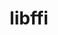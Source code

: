 ---
title: "libffi"
layout: cache
categories: [package, v0.18.1]
meta: {"versions": ["3.4.2"], "compilers": ["gcc@=7.3.1", "gcc@=7.5.0", "gcc@=8.4.0"], "oss": ["amzn2", "ubuntu18.04"], "platforms": ["linux"], "targets": ["aarch64", "graviton2", "x86_64", "x86_64_v3", "x86_64_v4"], "stacks": ["aws-ahug", "aws-ahug-aarch64", "aws-isc", "aws-isc-aarch64", "build_systems", "data-vis-sdk", "e4s", "radiuss", "root", "tutorial"], "num_specs": 6, "num_specs_by_stack": {"build_systems": 1, "root": 6, "e4s": 1, "tutorial": 2, "radiuss": 1, "data-vis-sdk": 1, "aws-isc": 2, "aws-ahug": 2, "aws-ahug-aarch64": 2, "aws-isc-aarch64": 2}}
spec_details: [{"hash": "tkru6n3q7cytihfaayxe3r6zxjevfzvr", "compiler": "gcc@=7.5.0", "versions": ["3.4.2"], "os": "ubuntu18.04", "platform": "linux", "target": "x86_64", "variants": [], "stacks": ["build_systems", "root", "e4s", "tutorial", "radiuss", "data-vis-sdk"], "size": "-", "tarball": "https://binaries.spack.io/releases/v0.18.1/build_cache/linux-ubuntu18.04-x86_64/gcc-7.5.0/libffi-3.4.2/linux-ubuntu18.04-x86_64-gcc-7.5.0-libffi-3.4.2-tkru6n3q7cytihfaayxe3r6zxjevfzvr.spack"}, {"hash": "d6d3lh3hgkjwbifbbjuvqs2a3w5xj7pd", "compiler": "gcc@=7.3.1", "versions": ["3.4.2"], "os": "amzn2", "platform": "linux", "target": "x86_64_v4", "variants": [], "stacks": ["aws-isc", "aws-ahug", "root"], "size": "-", "tarball": "https://binaries.spack.io/releases/v0.18.1/build_cache/linux-amzn2-x86_64_v4/gcc-7.3.1/libffi-3.4.2/linux-amzn2-x86_64_v4-gcc-7.3.1-libffi-3.4.2-d6d3lh3hgkjwbifbbjuvqs2a3w5xj7pd.spack"}, {"hash": "hw3kooxxgcf56ngbv5yit2yfls2wi5wk", "compiler": "gcc@=7.3.1", "versions": ["3.4.2"], "os": "amzn2", "platform": "linux", "target": "graviton2", "variants": [], "stacks": ["root", "aws-ahug-aarch64", "aws-isc-aarch64"], "size": "-", "tarball": "https://binaries.spack.io/releases/v0.18.1/build_cache/linux-amzn2-graviton2/gcc-7.3.1/libffi-3.4.2/linux-amzn2-graviton2-gcc-7.3.1-libffi-3.4.2-hw3kooxxgcf56ngbv5yit2yfls2wi5wk.spack"}, {"hash": "ja6c3o4ary2sbhdg5brj22kywgwgqhgu", "compiler": "gcc@=7.3.1", "versions": ["3.4.2"], "os": "amzn2", "platform": "linux", "target": "aarch64", "variants": [], "stacks": ["root", "aws-ahug-aarch64", "aws-isc-aarch64"], "size": "-", "tarball": "https://binaries.spack.io/releases/v0.18.1/build_cache/linux-amzn2-aarch64/gcc-7.3.1/libffi-3.4.2/linux-amzn2-aarch64-gcc-7.3.1-libffi-3.4.2-ja6c3o4ary2sbhdg5brj22kywgwgqhgu.spack"}, {"hash": "4ouejdiixpsdu4ysvo2qnzhryndwemcu", "compiler": "gcc@=7.3.1", "versions": ["3.4.2"], "os": "amzn2", "platform": "linux", "target": "x86_64_v3", "variants": [], "stacks": ["aws-isc", "aws-ahug", "root"], "size": "-", "tarball": "https://binaries.spack.io/releases/v0.18.1/build_cache/linux-amzn2-x86_64_v3/gcc-7.3.1/libffi-3.4.2/linux-amzn2-x86_64_v3-gcc-7.3.1-libffi-3.4.2-4ouejdiixpsdu4ysvo2qnzhryndwemcu.spack"}, {"hash": "qqvp57poxld2yeyn3v4mb5cal22aiswn", "compiler": "gcc@=8.4.0", "versions": ["3.4.2"], "os": "ubuntu18.04", "platform": "linux", "target": "x86_64", "variants": [], "stacks": ["tutorial", "root"], "size": "-", "tarball": "https://binaries.spack.io/releases/v0.18.1/build_cache/linux-ubuntu18.04-x86_64/gcc-8.4.0/libffi-3.4.2/linux-ubuntu18.04-x86_64-gcc-8.4.0-libffi-3.4.2-qqvp57poxld2yeyn3v4mb5cal22aiswn.spack"}]
---
